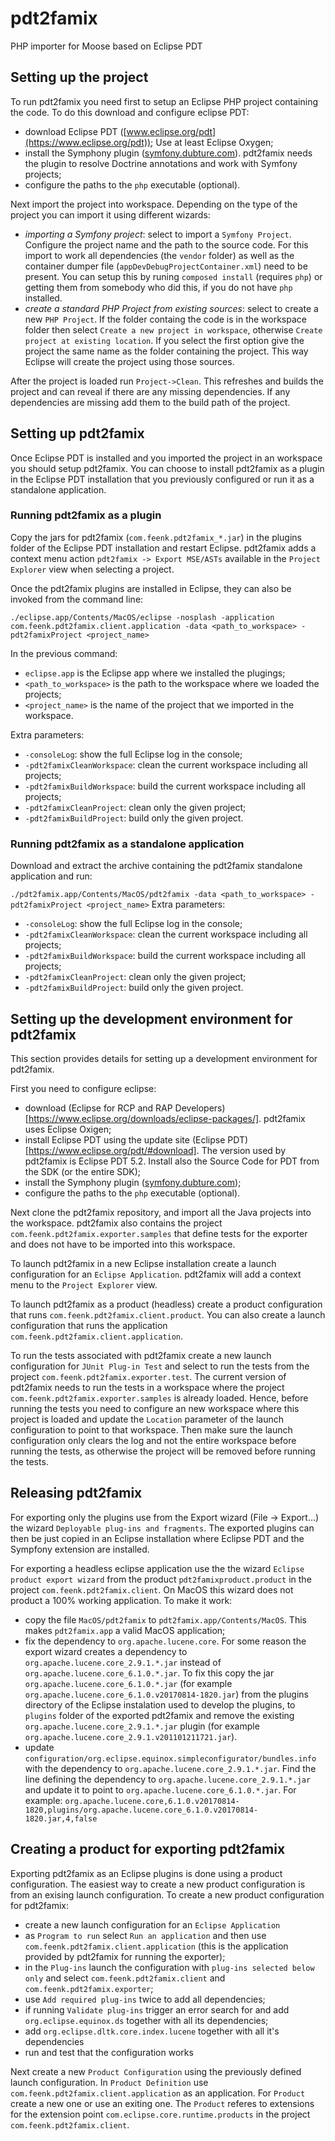 # pdt2famix
PHP importer for Moose based on Eclipse PDT

## Setting up the project 

To run pdt2famix you need first to setup an Eclipse PHP project containing the code. To do this download and configure eclipse PDT:

- download Eclipse PDT ([www.eclipse.org/pdt](https://www.eclipse.org/pdt)); Use at least Eclipse Oxygen;
- install the Symphony plugin ([symfony.dubture.com](http://symfony.dubture.com)). pdt2famix needs the plugin to resolve Doctrine annotations and work with Symfony projects;
- configure the paths to the `php` executable (optional).

Next import the project into workspace. Depending on the type of the project you can import it using different wizards:

- *importing a Symfony project*: select to import a `Symfony Project`. Configure the project name and the path to the source code. For this import to work all dependencies (the `vendor` folder) as well as the container dumper file (`appDevDebugProjectContainer.xml`) need to be present. You can setup this by runing `composed install` (requires `php`) or getting them from somebody who did this, if you do not have `php` installed.
- *create a standard PHP Project from existing sources*: select to create a new `PHP Project`. If the folder containg the code is in the workspace folder then select `Create a new project in workspace`, otherwise `Create project at existing location`. If you select the first option give the project the same name as the folder containing the project. This way Eclipse will create the project using those sources.

After the project is loaded run `Project->Clean`. This refreshes and builds the project and can reveal if there are any missing dependencies. If any dependencies are missing add them to the build path of the project.

## Setting up pdt2famix

Once Eclipse PDT is installed and you imported the project in an workspace you should setup pdt2famix. You can choose to install pdt2famix as a plugin in the Eclipse PDT installation that you previously configured or run it as a standalone application.

### Running pdt2famix as a plugin

Copy the jars for pdt2famix (`com.feenk.pdt2famix_*.jar`) in the plugins folder of the Eclipse PDT installation and restart Eclipse. pdt2famix adds a context menu action `pdt2famix -> Export MSE/ASTs` available in the  `Project Explorer` view when selecting a project.

Once the pdt2famix plugins are installed in Eclipse, they can also be invoked from the command line:

```./eclipse.app/Contents/MacOS/eclipse -nosplash -application com.feenk.pdt2famix.client.application -data <path_to_workspace> -pdt2famixProject <project_name>```

In the previous command:

- `eclipse.app` is the Eclipse app where we installed the plugings;
- `<path_to_workspace>` is the path to the workspace where we loaded the projects;
- `<project_name>` is the name of the project that we imported in the workspace.

Extra parameters:

- `-consoleLog`: show the full Eclipse log in the console;
- `-pdt2famixCleanWorkspace`: clean the current workspace including all projects;
- `-pdt2famixBuildWorkspace`: build the current workspace including all projects;
- `-pdt2famixCleanProject`: clean only the given project;
- `-pdt2famixBuildProject`: build only the given project.

### Running pdt2famix as a standalone application

Download and extract the archive containing the pdt2famix standalone application and run:

```./pdt2famix.app/Contents/MacOS/pdt2famix -data <path_to_workspace> -pdt2famixProject <project_name>```
Extra parameters:

- `-consoleLog`: show the full Eclipse log in the console;
- `-pdt2famixCleanWorkspace`: clean the current workspace including all projects;
- `-pdt2famixBuildWorkspace`: build the current workspace including all projects;
- `-pdt2famixCleanProject`: clean only the given project;
- `-pdt2famixBuildProject`: build only the given project.

## Setting up the development environment for pdt2famix

This section provides details for setting up a development environment for pdt2famix. 

First you need to configure eclipse:

- download (Eclipse for RCP and RAP Developers)[https://www.eclipse.org/downloads/eclipse-packages/]. pdt2famix uses Eclipse Oxigen;
- install Eclipse PDT using the update site (Eclipse PDT)[https://www.eclipse.org/pdt/#download]. The version used by pdt2famix is Eclipse PDT 5.2. Install also the Source Code for PDT from the SDK (or the entire SDK);
- install the Symphony plugin ([symfony.dubture.com](http://symfony.dubture.com));
- configure the paths to the `php` executable (optional).

Next clone the pdt2famix repository, and import all the Java projects into the workspace. pdt2famix also contains the project `com.feenk.pdt2famix.exporter.samples` that define tests for the exporter and does not have to be imported into this workspace.

To launch pdt2famix in a new Eclipse installation create a launch configuration for an `Eclipse Application`. pdt2famix will add a context menu to the `Project Explorer` view.

To launch pdt2famix as a product (headless) create a product configuration that runs `com.feenk.pdt2famix.client.product`. You can also create a launch configuration that runs the application `com.feenk.pdt2famix.client.application`.

To run the tests associated with pdt2famix create a new launch configuration for `JUnit Plug-in Test` and select to run the tests from the project `com.feenk.pdt2famix.exporter.test`. The current version of pdt2famix needs to run the tests in a workspace where the project `com.feenk.pdt2famix.exporter.samples` is already loaded. Hence, before running the tests you need to configure an new workspace where this project is loaded and update the `Location` parameter of the launch configuration to point to that workspace. Then make sure the launch configuration only clears the log and not the entire workspace before running the tests, as otherwise the project will be removed before running the tests.

## Releasing pdt2famix

For exporting only the plugins use from the Export wizard (File -> Export...) the wizard `Deployable plug-ins and fragments`. The exported plugins can then be just copied in an Eclipse installation where Eclipse PDT and the Sympfony extension are installed.

For exporting a headless eclipse application use the the wizard `Eclipse product export wizard` from the product `pdt2famixproduct.product` in the project `com.feenk.pdt2famix.client`. On MacOS this wizard does not product a 100% working application. To make it work:
- copy the file `MacOS/pdt2famix` to `pdt2famix.app/Contents/MacOS`. This makes `pdt2famix.app` a valid MacOS application;
- fix the dependency to `org.apache.lucene.core`. For some reason the export wizard creates a dependency to `org.apache.lucene.core_2.9.1.*.jar` instead of `org.apache.lucene.core_6.1.0.*.jar`. To fix this copy the jar `org.apache.lucene.core_6.1.0.*.jar` (for example `org.apache.lucene.core_6.1.0.v20170814-1820.jar`) from the plugins directory of the Eclipse instalation used to develop the plugins, to `plugins` folder of the exported pdt2famix and remove the existing `org.apache.lucene.core_2.9.1.*.jar` plugin (for example `org.apache.lucene.core_2.9.1.v201101211721.jar`). 
- update `configuration/org.eclipse.equinox.simpleconfigurator/bundles.info` with the dependency to `org.apache.lucene.core_2.9.1.*.jar`. Find the line defining the dependency to `org.apache.lucene.core_2.9.1.*.jar` and update it to point to `org.apache.lucene.core_6.1.0.*.jar`. For example: `org.apache.lucene.core,6.1.0.v20170814-1820,plugins/org.apache.lucene.core_6.1.0.v20170814-1820.jar,4,false`

## Creating a product for exporting pdt2famix

Exporting pdt2famix as an Eclipse plugins is done using a product configuration. The easiest way to create a new product configuration is from an exising launch configuration. To create a new product configuration for pdt2famix:

- create a new launch configuration for an `Eclipse Application`
- as `Program to run` select `Run an application` and then use `com.feenk.pdt2famix.client.application` (this is the application provided by pdt2famix for running the exporter);
- in the `Plug-ins` launch the configuration with `plug-ins selected below only` and select `com.feenk.pdt2famix.client` and `com.feenk.pdt2famix.exporter`;
- use `Add required plug-ins` twice to add all dependencies;
- if running `Validate plug-ins` trigger an error search for and add `org.eclipse.equinox.ds` together with all its dependencies;
- add `org.eclipse.dltk.core.index.lucene` together with all it's dependencies
- run and test that the configuration works

Next create a new `Product Configuration` using the previously defined launch configuration. In `Product Definition` use `com.feenk.pdt2famix.client.application` as an application. For `Product` create a new one or use an exiting one. The `Product` referes to extensions for the extension point `com.eclipse.core.runtime.products` in the project `com.feenk.pdt2famix.client`.

